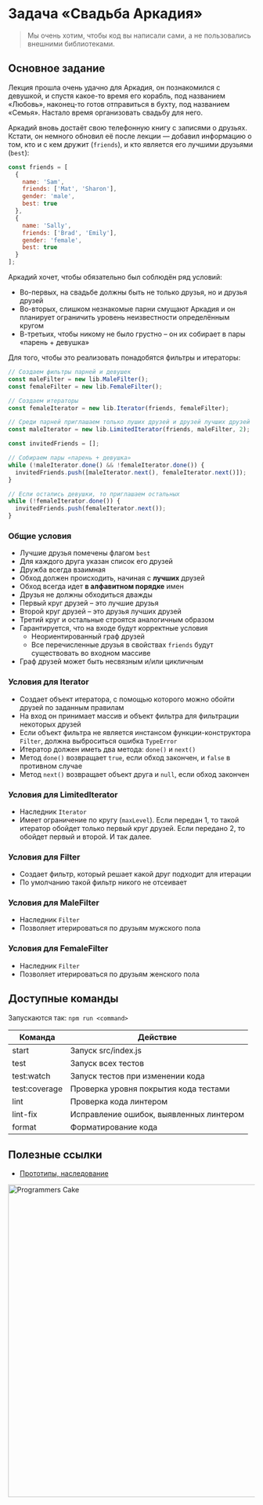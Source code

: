 # Задача «Свадьба Аркадия»

> Мы очень хотим, чтобы код вы написали сами, а не пользовались внешними библиотеками.

## Основное задание

Лекция прошла очень удачно для Аркадия, он познакомился с девушкой, и спустя какое-то время его корабль,
под названием «Любовь», наконец-то готов отправиться в бухту, под названием «Семья». Настало время организовать свадьбу для него.

Аркадий вновь достаёт свою телефонную книгу с записями о друзьях. Кстати, он немного обновил её после
лекции — добавил информацию о том, кто и с кем дружит (`friends`), и кто является его лучшими друзьями (`best`):

```javascript
const friends = [
  {
    name: 'Sam',
    friends: ['Mat', 'Sharon'],
    gender: 'male',
    best: true
  },
  {
    name: 'Sally',
    friends: ['Brad', 'Emily'],
    gender: 'female',
    best: true
  }
];
```

Аркадий хочет, чтобы обязательно был соблюдён ряд условий:

- Во-первых, на свадьбе должны быть не только друзья, но и друзья друзей
- Во-вторых, слишком незнакомые парни смущают Аркадия и он планирует ограничить уровень неизвестности определённым кругом
- В-третьих, чтобы никому не было грустно – он их собирает в пары «парень + девушка»

Для того, чтобы это реализовать понадобятся фильтры и итераторы:

```javascript
// Создаем фильтры парней и девушек
const maleFilter = new lib.MaleFilter();
const femaleFilter = new lib.FemaleFilter();

// Создаем итераторы
const femaleIterator = new lib.Iterator(friends, femaleFilter);

// Среди парней приглашаем только луших друзей и друзей лучших друзей
const maleIterator = new lib.LimitedIterator(friends, maleFilter, 2);

const invitedFriends = [];

// Собираем пары «парень + девушка»
while (!maleIterator.done() && !femaleIterator.done()) {
  invitedFriends.push([maleIterator.next(), femaleIterator.next()]);
}

// Если остались девушки, то приглашаем остальных
while (!femaleIterator.done()) {
  invitedFriends.push(femaleIterator.next());
}
```

### Общие условия

- Лучшие друзья помечены флагом `best`
- Для каждого друга указан список его друзей
- Дружба всегда взаимная
- Обход должен происходить, начиная с **лучших** друзей
- Обход всегда идет **в алфавитном порядке** имен
- Друзья не должны обходиться дважды
- Первый круг друзей – это лучшие друзья
- Второй круг друзей – это друзья лучших друзей
- Третий круг и остальные строятся аналогичным образом
- Гарантируется, что на входе будут корректные условия
  - Неориентированный граф друзей
  - Все перечисленные друзья в свойствах `friends` будут существовать во входном массиве
- Граф друзей может быть несвязным и/или цикличным

### Условия для Iterator

- Создает объект итератора, с помощью которого можно обойти друзей по заданным правилам
- На вход он принимает массив и объект фильтра для фильтрации некоторых друзей
- Если объект фильтра не является инстансом функции-конструктора `Filter`, должна выброситься ошибка `TypeError`
- Итератор должен иметь два метода: `done()` и `next()`
- Метод `done()` возвращает `true`, если обход закончен, и `false` в противном случае
- Метод `next()` возвращает объект друга и `null`, если обход закончен

### Условия для LimitedIterator

- Наследник `Iterator`
- Имеет ограничение по кругу (`maxLevel`).
  Если передан 1, то такой итератор обойдет только первый круг друзей.
  Если передано 2, то обойдет первый и второй. И так далее.

### Условия для Filter

- Создает фильтр, который решает какой друг подходит для итерации
- По умолчанию такой фильтр никого не отсеивает

### Условия для MaleFilter

- Наследник `Filter`
- Позволяет итерироваться по друзьям мужского пола

### Условия для FemaleFilter

- Наследник `Filter`
- Позволяет итерироваться по друзьям женского пола

## Доступные команды

Запускаются так: `npm run <command>`

| Команда       | Действие                                |
| ------------- | --------------------------------------- |
| start         | Запуск src/index.js                     |
| test          | Запуск всех тестов                      |
| test:watch    | Запуск тестов при изменении кода        |
| test:coverage | Проверка уровня покрытия кода тестами   |
| lint          | Проверка кода линтером                  |
| lint-fix      | Исправление ошибок, выявленных линтером |
| format        | Форматирование кода                     |

## Полезные ссылки

- [Прототипы, наследование](https://learn.javascript.ru/prototypes)

<img
    src="https://yastatic.net/s3/lyceum/ifmo-homeworks/cake.jpeg" 
    width="1024"
    height="637"
    alt="Programmers Cake"
/>
